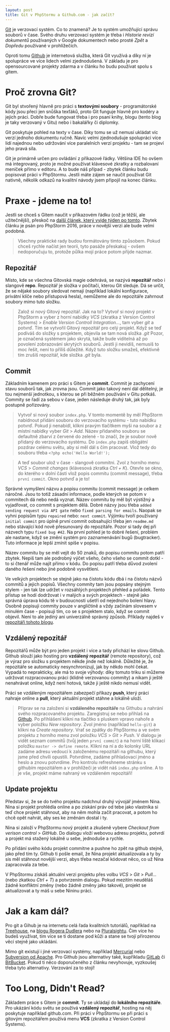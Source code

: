 ```yaml
---
layout: post
title: Git v PhpStormu a Github.com - jak začít?
---
```


[Git](https://git-scm.com/) je verzovací systém. Co to znamená? Je to systém umožňující správu souborů v čase. Svého druhu verzovací systém je třeba i _Historie revizí dokumentů_ používaných v Google dokumentech nebo prosté _Zpět_ a _Dopředu_ používané v prohlížečích. 

 Oproti tomu [Github](http://github.com/) je internetová služba, která Git využívá a díky ní je spolupráce ve více lidech velmi zjednodušená. V základu je pro opensourcované projekty zdarma a v článku ho budu používat spolu s gitem. 

# Proč zrovna Git?
Git byl stvořený hlavně pro práci s **textovými soubory** - programátorské kódy jsou přeci jen snůška texťáků, proto Git funguje hlavně pro kodéry a jejich práci. Dobře bude fungovat třeba i pro psaní knihy, blogu (tento blog je taky verzovaný v Gitu) nebo i bakalářky či diplomky. 
 
Git poskytuje pohled na texty v čase. Díky tomu se už nemusí ukládat víc verzí jednoho dokumentu ručně. Navíc velmi zjednodušuje spolupráci více lidí najednou nebo udržování více paralelních verzí projektu - tam se projeví jeho pravá síla. 

Git je primárně určen pro ovládání z příkazové řádky. Většina IDE ho ovšem má integrovaný, proto je možné používat klávesové zkratky a rozbalovaní meníček přímo v editoru. A to bude náš případ - zbytek článku budu popisovat práci v PhpStormu. Jestli máte zájem se naučit používat Git nativně, několik odkazů na kvalitní návody jsem připojil na konec článku. 

# Praxe - jdeme na to!
Jestli se chceš s Gitem naučit v příkazovém řádku (což je těžší, ale užitečnější), přeskoč na [další článek, který vyjde týden po tomto](http://jakpsatphp.cz/git-v-prikazovem-radku). Zbytek článku je psán pro PhpStorm 2016, práce v novější verzi ale bude velmi podobná. 

> Všechny praktické rady budou formátovány tímto způsobem. Pokud chceš rychle načíst jen teorii, tyto pasáže přeskakuj - ovšem nedoporučuju to, protože půlka mojí práce potom přijde nazmar. 

## Repozitář
Místo, kde se všechna Gitovská magie odehrává, se nazývá **repozitář** nebo i slangově **repo**. Repozitář je složka v počítači, kterou Git sleduje. Dá se určit, že se nějaké soubory sledovat nemají (například lokální konfigurace, privátní klíče nebo přístupová hesla), nemůžeme ale do repozitáře zahrnout soubory mimo tuto složku. 

> Založ si nový Gitový repozitář. Jak na to? Vytvoř si nový projekt v PhpStorm a vyber z horní nabídky _VCS_ (zkratka z Version Control Systems) > _Enable Version Controll Integration..._, tam vyber _git_ a potvrď. Tím se vytvořil Gitový repozitář pro celý projekt. Když se teď podíváš do složky s projektem, objevila se tam nová složka _.git_ Pozor, je označená systémem jako skrytá, takže bude viditelná až po povolení zobrazování skrytých souborů. Jestli ji nevidíš, nemusíš to moc řešit, není to příliš důležité. Když tuto složku smažeš, efektivně tím zrušíš repozitář, kde složka _.git_ byla. 

## Commit
Základním kamenem pro práci s Gitem je **commit**. Commit je zachycení stavu souborů tak, jak zrovna jsou. Commit jako takový není dál dělitelný, je tou nejmenší jednotkou, s kterou se při běžném používání v Gitu potkáš. Commity se řadí za sebou v čase, jeden následuje druhý tak, jak byly postupně pořizovány. 

> Vytvoř si nový soubor `index.php`. V tomto momentě by měl PhpStorm nabídnout přidání souboru do verzovacího systému - tuto nabídku potvrď. Pokud ji nenabídl, klikni pravým tlačítkem myši na soubor a z místní nabídky vyber _Git_ > _Add_. Název přidaného souboru se defaultně zbarví z červené do zelené - to značí, že je soubor nově přidaný do verzovacího systému. 
> Do `index.php` zapiš obligátní pozdrav celému světu, aby si měl dál s čím pracovat. Vlož tedy do souboru třeba `<?php echo('Hello World!');`
 
> A teď soubor ulož v čase - slangově commitni. Zvol z horního menu _VCS_ > _Commit changes_ (klávesová zkratka _Ctrl + K_). Otevře se okno, do kterého v dolní části vlož popis commitu (commit message), třeba `první commit`. Okno potvrď a je to! 

Správné vymyšlení názvu a popisu commitu (commit message) je celkem náročné. Jsou to totiž zásadní informace, podle kterých se potom v commitech dá nebo nedá vyznat. Název commitu by měl být výstižný a vyjadřovat, co commit s projektem dělá. Dobré názvy jsou třeba `added sending request via API gate` nebo `fixed parsing for emails`. Naopak se vyhni popisům typu `repaired` nebo: `next commit`. Výjimku tvoří používaný `initial commit` pro úplně první commit oobsahující třeba jen `readme.md` nebo stávající kód nově přesunovaný do repozitáře. Pozor si tady dej při názvech typu `fixed bug #42`. Na první pohled je to dobré řešení, problém ale nastane, když se změní systém pro zaznamenávání bugů (bugtracker). Tuto informace je lepší zmínit spíše v popisu. 

Název commitu by se měl vejít do 50 znaků, do popisu commitu potom patří zbytek. Nepiš tam ale podrobný výčet všeho, čeho všeho se commit dotkl - to si čtenář může najít přímo v kódu. Do popisu patří třeba důvod zvolení daného řešení nebo jiné podobně vysvětlení. 

Ve velkých projektech se stejně jako na čistotu kódu dbá i na čistotu názvů commitů a jejich popisů. Všechny commity tam jsou popsány stejným stylem - jen tak lze udržet v rozsáhlých projektech přehled a pořádek. Tento přístup se hodí dodržovat i v malých a svých projektech - stejně jako správná úprava kódu tě v budoucnosti ušetří od nejednoho bolení hlavy. Osobně popisuji commity pouze v angličtině a vždy začínám slovesem v minulém čase - popisuji tím, co se s projektem stalo, když se commit objevil. Není to ale jediný ani univerzálně správný způsob. Příklady najdeš v [repozitáři tohoto blogu](https://github.com/tomtomklima/tomtomklima.github.io). 

## Vzdálený repozitář
Repozitářů může být pro jeden projekt i více a tady přichází ke slovu Github. Github slouží jako hosting pro **vzdálený repozitář** (remote repository), což je výraz pro složku s projektem někde jinde než lokálně. Důležité je, že repozitáře se automaticky nesynchronizují, jak by někdo mohl čekat. Vypadá to neprakticky, ale má to svoje výhody: díky tomuto triku si můžeme udržovat rozpracovanou práci (klidně verzovanou commity) a nikam ji ještě nenahrávat online, když není hotová, takže ji ještě nikdo nemusí vidět. 

Práci se vzdáleným repozitářem zabezpečí příkazy **push**, který práci nahraje online a **pull**, který aktuální projekt stáhne a lokálně uloží. 

> Připrav se na založení si **vzdáleného repozitáře** na Githubu a nahrání svého rozpracovaného projektu. Zaregistruj se nebo přihlaš na [Github](https://github.com/). Po přihlášení klikni na tlačítko s pluskem vpravo nahoře a vyber položku _New repository_. Zvol jméno (například `hello-git`) a klikni na _Create repository_. 
> Vrať se zpátky do PhpStormu a ve svém projektu z horního menu zvol položku _VCS_ > _Git_ > _Push_. V dialogu je vidět seznam commitů (tvůj jeden `první commit`) a na horní liště klikací položku `master -> define remote`. Klikni na ní a do kolonky URL zadáme adresu vedoucí k založenému repozitáři na githubu, který jsme před chvíli opustili. Potvrdíme, zadáme přihlašovací jméno a heslo a znovu potvrdíme. Pro kontrolu refreshneme stránku s githubím repozitářem a v prohlížeči je vidět náš `index.php` online. A to je vše, projekt máme nahraný ve vzdáleném repozitáři! 
 
## Update projektu
Představ si, že se do tvého projektu nadchnul druhý vývojář jménem Nina. Nina si projekt prohlédla online a po získání práv od tebe jako vlastníka si teď chce projekt stáhnout, aby na něm mohla začít pracovat, a potom ho chcě opět nahrát, aby ses ke změnám dostal i ty. 

Nina si založí v PhpStormu nový projekt a zkušeně vybere _Checkout from verison control_ > _GitHub_. Do dialogu vloží webovou adresu projektu, potvrdí a projekt má stažený lokálně u sebe, jednoduše a rychle. 

Po přidání svého kódu projekt commitne a pushne ho zpět na github stejně, jako před tím ty. Github ti pošle email, že Nina projekt aktualizovala a ty by sis měl stáhnout novější verzi, abys třeba nezačal kódovat něco, co už Nina zapracovala za tebe. 

V PhpStormu získáš aktuální verzi projektu přes volbu _VCS_ > _Git_ > _Pull..._ (nebo zkatkou _Ctrl + T_) a potvrzením dialogu. Pokud mezitím neuděláš žádně konfliktní změny (nebo žádně změny jako takové), projekt se aktualizovat a ty máš u sebe Nininu práci. 

# Jak a kam dál?
Pro git a Gihub je na internetu celá řada kvalitních tutoriálů, například na [Treehouse](http://blog.teamtreehouse.com/git-for-designers-part-1), na [blogu Rogera Dudlera](http://rogerdudler.github.io/git-guide/) nebo na [Pluralsightu](https://www.pluralsight.com/blog/software-development/github-tutorial). Čím více ho budeš využívat, tím více se ti dostane pod kůži a stane se tvojí přirozenou věcí stejně jako ukládání. 
 
 Mimo git existují i jiné verzovací systémy, například [Mercurial](https://www.mercurial-scm.org/) nebo [Subversion od Apache](https://subversion.apache.org/). Pro Github jsou alternativy také, kupříkladu [GitLab](https://about.gitlab.com/) či [BitBucket](https://bitbucket.org/). Pokud ti něco doporučeného z článku nevyhovuje, vyzkoušej třeba tyto alternativy. Verzování za to stojí! 
 
# Too Long, Didn't Read?
Základem práce s Gitem je **commit**. Ty se ukládají do **lokálního repozitáře**. Pro ukázání kódu světu se používá **vzdálený repozitář**, hosting na něj poskytuje například github.com. Při práci v PhpStormu se při práci s gitovým repozitářem používá menu **VCS** (zkratka z Version Control Systems). 